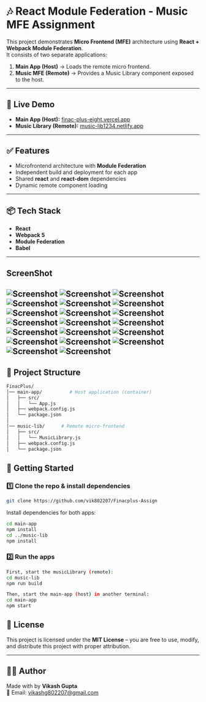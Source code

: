 # 🎶 React Module Federation - Music MFE Assignment

This project demonstrates **Micro Frontend (MFE)** architecture using **React + Webpack Module Federation**.  
It consists of two separate applications:

1. **Main App (Host)** → Loads the remote micro frontend.  
2. **Music MFE (Remote)** → Provides a Music Library component exposed to the host.

---
## 🚀 Live Demo

- **Main App (Host):** [finac-plus-eight.vercel.app](https://finac-plus-eight.vercel.app/)  
- **Music Library (Remote):** [music-lib1234.netlify.app](https://music-lib1234.netlify.app/)

---
## ✅ Features

- Microfrontend architecture with **Module Federation**
- Independent build and deployment for each app
- Shared **react** and **react-dom** dependencies
- Dynamic remote component loading

---

## 📦 Tech Stack

- **React**
- **Webpack 5**
- **Module Federation**
- **Babel**

---
## ScreenShot
![Screenshot](https://raw.githubusercontent.com/vik802207/Finacplus-Assign/main/a/Screenshot%20(794).png)
![Screenshot](https://raw.githubusercontent.com/vik802207/Finacplus-Assign/main/a/Screenshot%20(795).png)
![Screenshot](https://raw.githubusercontent.com/vik802207/Finacplus-Assign/main/a/Screenshot%20(796).png)
![Screenshot](https://raw.githubusercontent.com/vik802207/Finacplus-Assign/main/a/Screenshot%20(797).png)
![Screenshot](https://raw.githubusercontent.com/vik802207/Finacplus-Assign/main/a/Screenshot%20(798).png)
![Screenshot](https://raw.githubusercontent.com/vik802207/Finacplus-Assign/main/a/Screenshot%20(799).png)
![Screenshot](https://raw.githubusercontent.com/vik802207/Finacplus-Assign/main/a/Screenshot%20(800).png)
![Screenshot](https://raw.githubusercontent.com/vik802207/Finacplus-Assign/main/a/Screenshot%20(801).png)
![Screenshot](https://raw.githubusercontent.com/vik802207/Finacplus-Assign/main/a/Screenshot%20(802).png)
![Screenshot](https://raw.githubusercontent.com/vik802207/Finacplus-Assign/main/a/Screenshot%20(803).png)
![Screenshot](https://raw.githubusercontent.com/vik802207/Finacplus-Assign/main/a/Screenshot%20(804).png)
![Screenshot](https://raw.githubusercontent.com/vik802207/Finacplus-Assign/main/a/Screenshot%20(805).png)
![Screenshot](https://raw.githubusercontent.com/vik802207/Finacplus-Assign/main/a/Screenshot%20(806).png)
![Screenshot](https://raw.githubusercontent.com/vik802207/Finacplus-Assign/main/a/Screenshot%20(807).png)
![Screenshot](https://raw.githubusercontent.com/vik802207/Finacplus-Assign/main/a/Screenshot%20(808).png)
![Screenshot](https://raw.githubusercontent.com/vik802207/Finacplus-Assign/main/a/Screenshot%20(809).png)
![Screenshot](https://raw.githubusercontent.com/vik802207/Finacplus-Assign/main/a/Screenshot%20(810).png)
![Screenshot](https://raw.githubusercontent.com/vik802207/Finacplus-Assign/main/a/Screenshot%20(811).png)
![Screenshot](https://raw.githubusercontent.com/vik802207/Finacplus-Assign/main/a/Screenshot%20(812).png)
![Screenshot](https://raw.githubusercontent.com/vik802207/Finacplus-Assign/main/a/Screenshot%20(813).png)
---

## 📂 Project Structure
```bash
FinacPlus/
│── main-app/          # Host application (container)
│   ├── src/
│   │   └── App.js
│   ├── webpack.config.js
│   └── package.json
│
│── music-lib/      # Remote micro-frontend
│   ├── src/
│   │   └── MusicLibrary.js
│   ├── webpack.config.js
│   └── package.json
```
## 🚀 Getting Started
### 1️⃣ Clone the repo & install dependencies
 ```bash
git clone https://github.com/vik802207/Finacplus-Assign
```
Install dependencies for both apps:
```bash
cd main-app
npm install
cd ../music-lib
npm install
```
### 2️⃣ Run the apps
```bash
First, start the musicLibrary (remote):
cd music-lib
npm run build
```
```bash
Then, start the main-app (host) in another terminal:
cd main-app
npm start
```
## 📜 License
This project is licensed under the **MIT License** – you are free to use, modify, and distribute this project with proper attribution.  

---

## 👨‍💻 Author
Made with by **Vikash Gupta**  
📧 Email: [vikashg802207@gmail.com](mailto:vikashg802207@gmail.com)  


